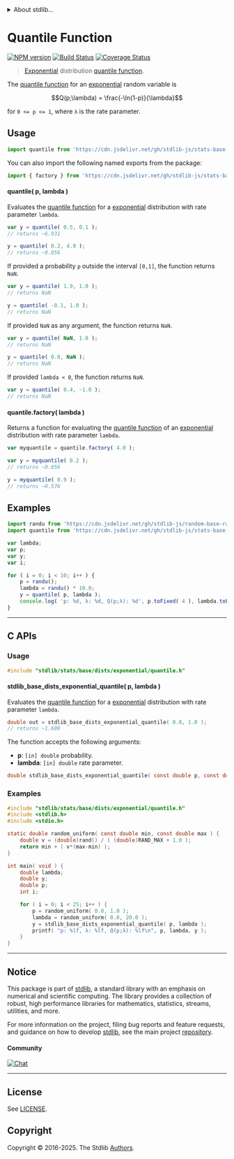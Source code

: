 <!--

@license Apache-2.0

Copyright (c) 2018 The Stdlib Authors.

Licensed under the Apache License, Version 2.0 (the "License");
you may not use this file except in compliance with the License.
You may obtain a copy of the License at

   http://www.apache.org/licenses/LICENSE-2.0

Unless required by applicable law or agreed to in writing, software
distributed under the License is distributed on an "AS IS" BASIS,
WITHOUT WARRANTIES OR CONDITIONS OF ANY KIND, either express or implied.
See the License for the specific language governing permissions and
limitations under the License.

-->


<details>
  <summary>
    About stdlib...
  </summary>
  <p>We believe in a future in which the web is a preferred environment for numerical computation. To help realize this future, we've built stdlib. stdlib is a standard library, with an emphasis on numerical and scientific computation, written in JavaScript (and C) for execution in browsers and in Node.js.</p>
  <p>The library is fully decomposable, being architected in such a way that you can swap out and mix and match APIs and functionality to cater to your exact preferences and use cases.</p>
  <p>When you use stdlib, you can be absolutely certain that you are using the most thorough, rigorous, well-written, studied, documented, tested, measured, and high-quality code out there.</p>
  <p>To join us in bringing numerical computing to the web, get started by checking us out on <a href="https://github.com/stdlib-js/stdlib">GitHub</a>, and please consider <a href="https://opencollective.com/stdlib">financially supporting stdlib</a>. We greatly appreciate your continued support!</p>
</details>

# Quantile Function

[![NPM version][npm-image]][npm-url] [![Build Status][test-image]][test-url] [![Coverage Status][coverage-image]][coverage-url] <!-- [![dependencies][dependencies-image]][dependencies-url] -->

> [Exponential][exponential-distribution] distribution [quantile function][quantile-function].

<section class="intro">

The [quantile function][quantile-function] for an [exponential][exponential-distribution] random variable is

<!-- <equation class="equation" label="eq:exponential_quantile_function" align="center" raw="Q(p;\lambda) = \frac{-\ln(1-p)}{\lambda}" alt="Quantile function for an exponential distribution."> -->

```math
Q(p;\lambda) = \frac{-\ln(1-p)}{\lambda}
```

<!-- <div class="equation" align="center" data-raw-text="Q(p;\lambda) = \frac{-\ln(1-p)}{\lambda}" data-equation="eq:exponential_quantile_function">
    <img src="https://cdn.jsdelivr.net/gh/stdlib-js/stdlib@51534079fef45e990850102147e8945fb023d1d0/lib/node_modules/@stdlib/stats/base/dists/exponential/quantile/docs/img/equation_exponential_quantile_function.svg" alt="Quantile function for an exponential distribution.">
    <br>
</div> -->

<!-- </equation> -->

for `0 <= p <= 1`, where `λ` is the rate parameter.

</section>

<!-- /.intro -->



<section class="usage">

## Usage

```javascript
import quantile from 'https://cdn.jsdelivr.net/gh/stdlib-js/stats-base-dists-exponential-quantile@deno/mod.js';
```

You can also import the following named exports from the package:

```javascript
import { factory } from 'https://cdn.jsdelivr.net/gh/stdlib-js/stats-base-dists-exponential-quantile@deno/mod.js';
```

#### quantile( p, lambda )

Evaluates the [quantile function][quantile-function] for a [exponential][exponential-distribution] distribution with rate parameter `lambda`.

```javascript
var y = quantile( 0.5, 0.1 );
// returns ~6.931

y = quantile( 0.2, 4.0 );
// returns ~0.056
```

If provided a probability `p` outside the interval `[0,1]`, the function returns `NaN`.

```javascript
var y = quantile( 1.9, 1.0 );
// returns NaN

y = quantile( -0.1, 1.0 );
// returns NaN
```

If provided `NaN` as any argument, the function returns `NaN`.

```javascript
var y = quantile( NaN, 1.0 );
// returns NaN

y = quantile( 0.0, NaN );
// returns NaN
```

If provided `lambda < 0`, the function returns `NaN`.

```javascript
var y = quantile( 0.4, -1.0 );
// returns NaN
```

#### quantile.factory( lambda )

Returns a function for evaluating the [quantile function][quantile-function] of an [exponential][exponential-distribution] distribution with rate parameter `lambda`.

```javascript
var myquantile = quantile.factory( 4.0 );

var y = myquantile( 0.2 );
// returns ~0.056

y = myquantile( 0.9 );
// returns ~0.576
```

</section>

<!-- /.usage -->

<section class="examples">

## Examples

<!-- eslint no-undef: "error" -->

```javascript
import randu from 'https://cdn.jsdelivr.net/gh/stdlib-js/random-base-randu@deno/mod.js';
import quantile from 'https://cdn.jsdelivr.net/gh/stdlib-js/stats-base-dists-exponential-quantile@deno/mod.js';

var lambda;
var p;
var y;
var i;

for ( i = 0; i < 10; i++ ) {
    p = randu();
    lambda = randu() * 10.0;
    y = quantile( p, lambda );
    console.log( 'p: %d, λ: %d, Q(p;λ): %d', p.toFixed( 4 ), lambda.toFixed( 4 ), y.toFixed( 4 ) );
}
```

</section>

<!-- /.examples -->

<!-- C interface documentation. -->

* * *

<section class="c">

## C APIs

<!-- Section to include introductory text. Make sure to keep an empty line after the intro `section` element and another before the `/section` close. -->

<section class="intro">

</section>

<!-- /.intro -->

<!-- C usage documentation. -->

<section class="usage">

### Usage

```c
#include "stdlib/stats/base/dists/exponential/quantile.h"
```

#### stdlib_base_dists_exponential_quantile( p, lambda )

Evaluates the [quantile function][quantile-function] for a [exponential][exponential-distribution] distribution with rate parameter `lambda`.

```c
double out = stdlib_base_dists_exponential_quantile( 0.8, 1.0 );
// returns ~1.609
```

The function accepts the following arguments:

-   **p**: `[in] double` probability.
-   **lambda**: `[in] double` rate parameter.

```c
double stdlib_base_dists_exponential_quantile( const double p, const double lambda );
```

</section>

<!-- /.usage -->

<!-- C API usage notes. Make sure to keep an empty line after the `section` element and another before the `/section` close. -->

<section class="notes">

</section>

<!-- /.notes -->

<!-- C API usage examples. -->

<section class="examples">

### Examples

```c
#include "stdlib/stats/base/dists/exponential/quantile.h"
#include <stdlib.h>
#include <stdio.h>

static double random_uniform( const double min, const double max ) {
    double v = (double)rand() / ( (double)RAND_MAX + 1.0 );
    return min + ( v*(max-min) );
}

int main( void ) {
    double lambda;
    double y;
    double p;
    int i;

    for ( i = 0; i < 25; i++ ) {
        p = random_uniform( 0.0, 1.0 );
        lambda = random_uniform( 0.0, 20.0 );
        y = stdlib_base_dists_exponential_quantile( p, lambda );
        printf( "p: %lf, λ: %lf, Q(p;λ): %lf\n", p, lambda, y );
    }
}
```

</section>

<!-- /.examples -->

<!-- Section to include cited references. If references are included, add a horizontal rule *before* the section. Make sure to keep an empty line after the `section` element and another before the `/section` close. -->

<section class="references">

</section>

<!-- /.references -->

<!-- Section for related `stdlib` packages. Do not manually edit this section, as it is automatically populated. -->

<section class="related">

</section>

<!-- /.related -->

<!-- Section for all links. Make sure to keep an empty line after the `section` element and another before the `/section` close. -->


<section class="main-repo" >

* * *

## Notice

This package is part of [stdlib][stdlib], a standard library with an emphasis on numerical and scientific computing. The library provides a collection of robust, high performance libraries for mathematics, statistics, streams, utilities, and more.

For more information on the project, filing bug reports and feature requests, and guidance on how to develop [stdlib][stdlib], see the main project [repository][stdlib].

#### Community

[![Chat][chat-image]][chat-url]

---

## License

See [LICENSE][stdlib-license].


## Copyright

Copyright &copy; 2016-2025. The Stdlib [Authors][stdlib-authors].

</section>

<!-- /.stdlib -->

<!-- Section for all links. Make sure to keep an empty line after the `section` element and another before the `/section` close. -->

<section class="links">

[npm-image]: http://img.shields.io/npm/v/@stdlib/stats-base-dists-exponential-quantile.svg
[npm-url]: https://npmjs.org/package/@stdlib/stats-base-dists-exponential-quantile

[test-image]: https://github.com/stdlib-js/stats-base-dists-exponential-quantile/actions/workflows/test.yml/badge.svg?branch=main
[test-url]: https://github.com/stdlib-js/stats-base-dists-exponential-quantile/actions/workflows/test.yml?query=branch:main

[coverage-image]: https://img.shields.io/codecov/c/github/stdlib-js/stats-base-dists-exponential-quantile/main.svg
[coverage-url]: https://codecov.io/github/stdlib-js/stats-base-dists-exponential-quantile?branch=main

<!--

[dependencies-image]: https://img.shields.io/david/stdlib-js/stats-base-dists-exponential-quantile.svg
[dependencies-url]: https://david-dm.org/stdlib-js/stats-base-dists-exponential-quantile/main

-->

[chat-image]: https://img.shields.io/gitter/room/stdlib-js/stdlib.svg
[chat-url]: https://app.gitter.im/#/room/#stdlib-js_stdlib:gitter.im

[stdlib]: https://github.com/stdlib-js/stdlib

[stdlib-authors]: https://github.com/stdlib-js/stdlib/graphs/contributors

[umd]: https://github.com/umdjs/umd
[es-module]: https://developer.mozilla.org/en-US/docs/Web/JavaScript/Guide/Modules

[deno-url]: https://github.com/stdlib-js/stats-base-dists-exponential-quantile/tree/deno
[deno-readme]: https://github.com/stdlib-js/stats-base-dists-exponential-quantile/blob/deno/README.md
[umd-url]: https://github.com/stdlib-js/stats-base-dists-exponential-quantile/tree/umd
[umd-readme]: https://github.com/stdlib-js/stats-base-dists-exponential-quantile/blob/umd/README.md
[esm-url]: https://github.com/stdlib-js/stats-base-dists-exponential-quantile/tree/esm
[esm-readme]: https://github.com/stdlib-js/stats-base-dists-exponential-quantile/blob/esm/README.md
[branches-url]: https://github.com/stdlib-js/stats-base-dists-exponential-quantile/blob/main/branches.md

[stdlib-license]: https://raw.githubusercontent.com/stdlib-js/stats-base-dists-exponential-quantile/main/LICENSE

[quantile-function]: https://en.wikipedia.org/wiki/Quantile_function

[exponential-distribution]: https://en.wikipedia.org/wiki/Exponential_distribution

</section>

<!-- /.links -->
